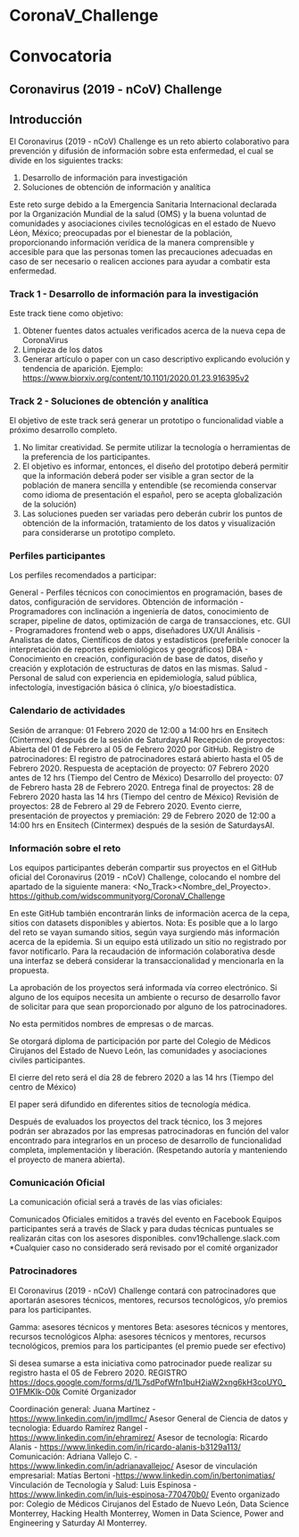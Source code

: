 # CoronaV_Challenge

# Convocatoria 
## Coronavirus (2019 - nCoV) Challenge
## Introducción

El Coronavirus (2019 - nCoV) Challenge es un reto abierto colaborativo para prevención y difusión de información sobre esta enfermedad, el cual se divide en los siguientes tracks:

1) Desarrollo de información para investigación
2) Soluciones de obtención de información y analítica

Este reto surge debido a la Emergencia Sanitaria Internacional declarada por la Organización Mundial de la salud (OMS) y la buena voluntad de comunidades y asociaciones civiles tecnológicas en el estado de Nuevo Léon, México; preocupadas por el bienestar de la población, proporcionando información verídica de la manera comprensible y accesible para que las personas tomen las precauciones adecuadas en caso de ser necesario o realicen acciones para ayudar a combatir esta enfermedad.

### Track 1 - Desarrollo de información para la investigación

Este track tiene como objetivo:
1. 	Obtener fuentes datos actuales verificados acerca de la nueva cepa de CoronaVirus
2.	Limpieza de los datos
3. 	Generar artículo o paper con un caso descriptivo explicando evolución y tendencia de aparición. Ejemplo: https://www.biorxiv.org/content/10.1101/2020.01.23.916395v2

### Track 2 - Soluciones de obtención y analítica

El objetivo de este track será generar un prototipo o funcionalidad viable a próximo desarrollo completo.

1. 	No limitar creatividad. Se permite utilizar la tecnología o herramientas de la preferencia de los participantes.
2. 	El objetivo es informar, entonces, el diseño del prototipo deberá permitir que la información deberá poder ser visible a gran sector de la población de manera sencilla y entendible (se recomienda conservar como idioma de presentación el español, pero se acepta globalización de la solución)
3. 	Las soluciones pueden ser variadas pero deberán cubrir los puntos de obtención de la información, tratamiento de los datos y visualización para considerarse un prototipo completo.

### Perfiles participantes
Los perfiles recomendados a participar: 

General - Perfiles técnicos con conocimientos en programación, bases de datos, configuración de servidores.
Obtención de información - Programadores con inclinación a ingeniería de datos, conocimiento de scraper, pipeline de datos, optimización de carga de transacciones, etc.
GUI - Programadores frontend web o apps, diseñadores UX/UI
Análisis - Analistas de datos, Científicos de datos y estadísticos (preferible conocer la interpretación de reportes epidemiológicos y geográficos)
DBA - Conocimiento en creación, configuración de base de datos, diseño y creación y explotación de estructuras de datos en las mismas.
Salud - Personal de salud con experiencia en epidemiología, salud pública, infectología, investigación básica ó clínica, y/o bioestadística.

### Calendario de actividades

Sesión de arranque: 01 Febrero 2020 de 12:00 a 14:00 hrs en Ensitech (Cintermex) después de la sesión de SaturdaysAI
Recepción de proyectos: Abierta del 01 de Febrero al 05 de Febrero 2020 por GitHub. 
Registro de patrocinadores: El registro de patrocinadores estará abierto hasta el 05 de Febrero 2020. 
Respuesta de aceptación de proyecto: 07 Febrero 2020 antes de 12 hrs (Tiempo del Centro de México)
Desarrollo del proyecto: 07 de Febrero hasta 28 de Febrero 2020.
Entrega final de proyectos: 28 de Febrero 2020 hasta las 14 hrs (Tiempo del centro de México)
Revisión de proyectos: 28 de Febrero al 29 de Febrero 2020.
Evento cierre, presentación de proyectos y premiación: 29 de Febrero 2020 de 12:00 a 14:00 hrs en Ensitech (Cintermex) después de la sesión de SaturdaysAI.

### Información sobre el reto

Los equipos participantes deberán compartir sus proyectos en el GitHub oficial del Coronavirus (2019 - nCoV) Challenge, colocando el nombre del apartado de la siguiente manera: <No_Track><Nombre_del_Proyecto>.
https://github.com/widscommunityorg/CoronaV_Challenge

En este GitHub también encontrarán links de informaciòn acerca de la cepa, sitios con datasets disponibles y abiertos.
Nota: Es posible que a lo largo del reto se vayan sumando sitios, según vaya surgiendo más información acerca de la epidemia. Si un equipo está utilizado un sitio no registrado por favor notificarlo.
Para la recaudación de información colaborativa desde una interfaz se deberá considerar la transaccionalidad y mencionarla en la propuesta.

La aprobación de los proyectos será informada vía correo electrónico.
Si alguno de los equipos necesita un ambiente o recurso de desarrollo favor de solicitar para que sean proporcionado por alguno de los patrocinadores.

No esta permitidos nombres de empresas o de marcas.

Se otorgará diploma de participación por parte del Colegio de Médicos Cirujanos del Estado de Nuevo León, las comunidades y asociaciones civiles participantes.

El cierre del reto será el día 28 de febrero 2020 a las 14 hrs (Tiempo del centro de México)

El paper será difundido en diferentes sitios de tecnología médica.

Después de evaluados los proyectos del track técnico, los 3 mejores podrán ser abrazados por las empresas patrocinadoras en función del valor encontrado para integrarlos en un proceso de desarrollo de funcionalidad completa, implementación y liberación. (Respetando autoría y manteniendo el proyecto de manera abierta).


### Comunicación Oficial
La comunicación oficial será a través de las vías oficiales:

Comunicados Oficiales emitidos a través del evento en Facebook
Equipos participantes será a través de Slack y para dudas técnicas puntuales se realizarán citas con los asesores disponibles. conv19challenge.slack.com
*Cualquier caso no considerado será revisado por el comité organizador

### Patrocinadores
El Coronavirus (2019 - nCoV) Challenge contará con patrocinadores que aportarán asesores técnicos, mentores, recursos tecnológicos, y/o premios para los participantes.

Gamma: asesores técnicos y mentores
Beta: asesores técnicos y mentores, recursos tecnológicos
Alpha: asesores técnicos y mentores, recursos tecnológicos, premios para los participantes (el premio puede ser efectivo)

Si desea sumarse a esta iniciativa como patrocinador puede realizar su registro hasta el 05 de Febrero 2020. 
REGISTRO https://docs.google.com/forms/d/1L7sdPofWfn1buH2iaW2xng6kH3coUY0_O1FMKIk-O0k
Comité Organizador 

Coordinación general: Juana Martínez - https://www.linkedin.com/in/jmdllmc/ 
Asesor General de Ciencia de datos y tecnologìa: Eduardo Ramírez Rangel - https://www.linkedin.com/in/ehramirez/
Asesor de tecnología: Ricardo Alanis - https://www.linkedin.com/in/ricardo-alanis-b3129a113/
Comunicación: Adriana Vallejo C. - https://www.linkedin.com/in/adrianavallejoc/ 
Asesor de vinculación empresarial: Matías Bertoni -https://www.linkedin.com/in/bertonimatias/ 
Vinculación de Tecnología y Salud: Luis Espinosa - https://www.linkedin.com/in/luis-espinosa-770470b0/ 
Evento organizado por: Colegio de Médicos Cirujanos del Estado de Nuevo León, Data Science Monterrey, Hacking Health Monterrey, Women in Data Science, Power and Engineering y Saturday AI Monterrey.


